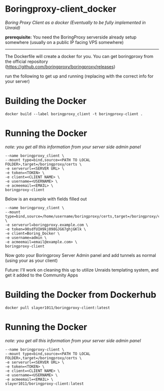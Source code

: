 # Boringproxy-client_docker
_Boring Proxy Client as a docker (Eventually to be fully implemented in Unraid)_

**prerequisite:** You need the BoringProxy serverside already setup somewhere (usually on a public IP facing VPS somewhere)

-----------------------------

The Dockerfile will create a docker for you.
You can get boringproxy from the official repository (https://github.com/boringproxy/boringproxy/releases)

run the following to get up and running (replacing <VARIABLE> with the correct info for your server)

# Building the Docker

```docker build --label boringproxy_client -t boringproxy-client .```

# Running the Docker
_note: you get all this information from your server side admin panel_

```docker run -d \
--name boringproxy_client \
--mount type=bind,source=<PATH TO LOCAL FOLDER>,target=/boringproxy/certs \
-e serverurl=<SERVER URL> \
-e token=<TOKEN> \
-e client=<CLIENT NAME> \
-e username=<USERNAME> \
-e acmeemail=<EMAIL> \
boringproxy-client
```

Below is an example with fields filled out
```docker run -d \
--name boringproxy_client \
--mount type=bind,source=/home/username/boringproxy/certs,target=/boringproxy/certs \
-e serverurl=boringproxy.example.com \
-e token=90sdfUIH9kj098GJG67ghjGKlk \
-e client=Boring_Docker \
-e username=admin \
-e acmeemail=email@example.com> \
boringproxy-client
```


Now goto your Boringproxy Server Admin panel and add tunnels as normal (using your <CLIENT NAME> as your client)


Future: 
I'll work on cleaning this up to utilize Unraids templating system, and get it added to the Community Apps


# Building the Docker from Dockerhub

```docker pull slayer1011/boringproxy-client:latest```


# Running the Docker
_note: you get all this information from your server side admin panel_

```docker run -d \
--name boringproxy-client \
--mount type=bind,source=<PATH TO LOCAL FOLDER>,target=/boringproxy/certs \
-e serverurl=<SERVER URL> \
-e token=<TOKEN> \
-e client=<CLIENT NAME> \
-e username=<USERNAME> \
-e acmeemail=<EMAIL> \
slayer1011/boringproxy-client:latest
```
